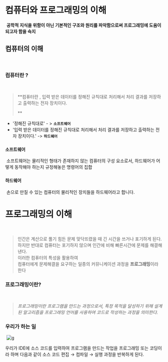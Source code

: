 # 컴퓨터와 프로그래밍의 이해
​
**공학적 지식을 위함이 아닌 기본적인 구조와 원리를 파악함으로써 프로그래밍에 도움이 되고자 함을 숙지**
​
## 컴퓨터의 이해
​
### 컴퓨터란 ?
​
> **컴퓨터란 , 입력 받은 데이터를 정해진 규칙대로 처리해서 처리 결과를 저장하고 출력하는 전자 장치이다.  
>   
>   
>   
> **
​
-   '정해진 규칙대로' - > **`소프트웨어`**
-   '입력 받은 데이터를 정해진 규칙대로 처리해서 처리 결과를 저장하고 출력하는 전자 장치이다.' -> **`하드웨어`**
​
### **`소프트웨어`**
​
소프트웨어는 물리적인 형태가 존재하지 않는 컴퓨터의 구성 요소로서, 하드웨어가 어떻게 동작해야 하는지 규정해놓은 명령어의 집합
​
### **`하드웨어`**
​
손으로 만질 수 있는 컴퓨터의 물리적인 장치들을 하드웨어라고 합니다.
​
# 프로그래밍의 이해
​
> 인간은 계산으로 풀기 힘든 문제 맞닥뜨렸을 때 긴 시간을 쓰거나 포기하게 된다.  
> 하지만 반대로 컴퓨터는 포기하지 않으며 인간에 비해 빠른시간에 문제를 해결해 낸다.  
> 이러한 컴퓨터의 특성을 활용하여  
> 컴퓨터에게 문제해결을 요구하는 일종의 커뮤니케이션 과정을 **프로그래밍**이라 한다
​
### 프로그래밍이란?
​
> _프로그래밍이란 프로그램을 만드는 과정으로서, 특정 목적을 달성하기 위해 설계된 알고리즘을 프로그래밍 언어를 사용하여 코드로 작성하는 과정을 의미한다._
​
### 우리가 하는 일
​
![g](https://user-images.githubusercontent.com/104332696/166621462-a11f9a77-b95c-4ab3-be0d-c939fdebf46f.png)
​
<div>우리가 IDE에 소스 코드를 입력하여 프로그램을 만드는 작업을 프로그래밍 또는 코딩이라 하며 다음과 같이 소스 코드 편집 → 컴파일 → 실행 과정을 반복하게 된다.</div>
